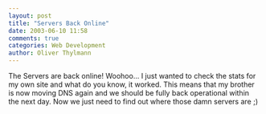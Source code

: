 ```yaml
---
layout: post
title: "Servers Back Online"
date: 2003-06-10 11:58
comments: true
categories: Web Development
author: Oliver Thylmann
---
```



The Servers are back online! Woohoo... I just wanted to check the stats for my own site and what do you know, it worked. This means that my brother is now moving DNS again and we should be fully back operational within the next day. Now we just need to find out where those damn servers are ;)


